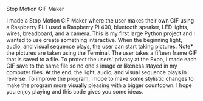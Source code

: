 Stop Motion GIF Maker

I made a Stop Motion GIF Maker  where the user makes their own GIF using a Raspberry Pi. I used a Raspberry Pi 400, bluetooth speaker, LED lights, wires, breadboard, and a camera. This is my first large Python project and I wanted to use create something interactive. When the beginning light, audio, and visual sequence plays, the user can start taking pictures. Note* the pictures are taken using the Terminal. The user takes a fifteen frame GIF that is saved to a file. To protect the users' privacy at the Expo, I made each GIF save to the same file so no one's image or likeness stayed in my computer files. At the end, the light, audio, and visual sequence plays in reverse. To improve the program, I hope to make some stylistic changes to make the program more visually pleasing with a bigger countdown. I hope you enjoy playing and this code gives you some ideas.
